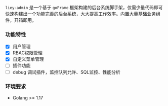 `liey-admin` 是一个基于 `goFrame` 框架构建的后台系统脚手架，仅需少量代码即可快速构建出一个功能完善的后台系统，大大提高工作效率。内置大量基础业务组件，开箱即用。

### 功能特性
- [x] 用户管理
- [x] RBAC权限管理
- [x] 自定义菜单管理
- [ ] 插件功能
- [ ] debug 调试插件，监控队列允许、SQL监控、性能分析

### 环境要求
- Golang >= 1.17
